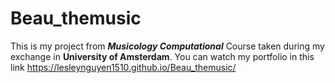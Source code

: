 # Beau_themusic
This is my project from ***Musicology Computational*** Course taken during my exchange in **University of Amsterdam**. You can watch my portfolio in this link https://lesleynguyen1510.github.io/Beau_themusic/